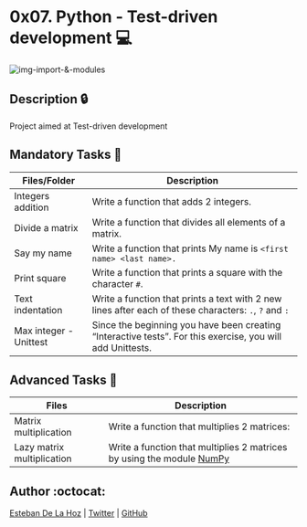 # 0x07. Python - Test-driven development :computer:

![img-import-&-modules](https://cdn-media-1.freecodecamp.org/images/1*FZGakHQbCUMAyDinf-KBiw.png)

## Description :lock:

Project aimed at Test-driven development

## Mandatory Tasks :vhs:

| Files/Folder | Description |
| ------------ | ----------- |
| Integers addition | Write a function that adds 2 integers. |
| Divide a matrix | Write a function that divides all elements of a matrix. |
| Say my name  | Write a function that prints My name is ```<first name> <last name>.``` |
| Print square | Write a function that prints a square with the character ```#```. |
| Text indentation | Write a function that prints a text with 2 new lines after each of these characters: ```.```, ```?``` and ```:``` |
| Max integer - Unittest  | Since the beginning you have been creating “Interactive tests”. For this exercise, you will add Unittests. |

## Advanced Tasks :light_rail:

| Files | Description |
| ----- | ----------- |
| Matrix multiplication  | Write a function that multiplies 2 matrices: |
| Lazy matrix multiplication  | Write a function that multiplies 2 matrices by using the module [NumPy](https://numpy.org/) |

## Author :octocat:

[Esteban De La Hoz](https://www.linkedin.com/in/esteban-de-la-hoz-romero-b6270017b/) | [Twitter](https://twitter.com/Esteban18911) | [GitHub](https://github.com/Esteban18911)

